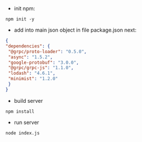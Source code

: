 * init npm:
```shell
npm init -y
```

* add into main json object in file package.json next:
```json
{
"dependencies": {
 "@grpc/proto-loader": "0.5.0",
 "async": "1.5.2",
 "google-protobuf": "3.0.0",
 "@grpc/grpc-js": "1.1.0",
 "lodash": "4.6.1",
 "minimist": "1.2.0"
 }
}
```

* build server
```shell
npm install
```

* run server
```shell
node index.js
```